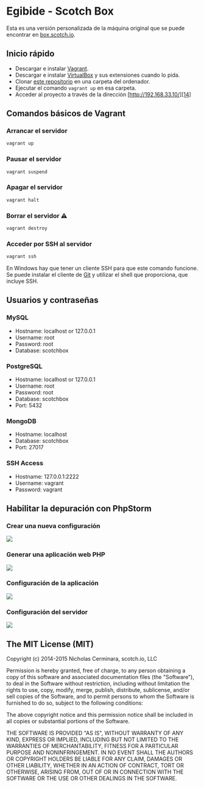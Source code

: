 # Egibide - Scotch Box

Esta es una versión personalizada de la máquina original que se puede encontrar en [box.scotch.io][16].

## Inicio rápido

* Descargar e instalar [Vagrant][3].
* Descargar e instalar [VirtualBox][4] y sus extensiones cuando lo pida.
* Clonar [este repositorio](https://github.com/Egibide-LM2015/scotch-box) en una carpeta del ordenador.
* Ejecutar el comando ``` vagrant up ``` en esa carpeta.
* Acceder al proyecto a través de la dirección [http://192.168.33.10/][14]

## Comandos básicos de Vagrant

### Arrancar el servidor
```bash
vagrant up
```

### Pausar el servidor
```bash
vagrant suspend
```

### Apagar el servidor
```bash
vagrant halt
```

### Borrar el servidor ⚠️
```bash
vagrant destroy
```

### Acceder por SSH al servidor
```bash
vagrant ssh
```
En Windows hay que tener un cliente SSH para que este comando funcione. Se puede instalar el cliente de [Git](https://git-scm.com/downloads) y utilizar el shell que proporciona, que incluye SSH.

## Usuarios y contraseñas

### MySQL 

- Hostname: localhost or 127.0.0.1
- Username: root
- Password: root
- Database: scotchbox

### PostgreSQL

- Hostname: localhost or 127.0.0.1
- Username: root
- Password: root
- Database: scotchbox
- Port: 5432

### MongoDB

- Hostname: localhost
- Database: scotchbox
- Port: 27017

### SSH Access

- Hostname: 127.0.0.1:2222
- Username: vagrant
- Password: vagrant

## Habilitar la depuración con PhpStorm

### Crear una nueva configuración
![](config/phpstorm01.png)

### Generar una aplicación web PHP
![](config/phpstorm02.png)

### Configuración de la aplicación
![](config/phpstorm03.png)

### Configuración del servidor
![](config/phpstorm04.png)

## The MIT License (MIT)

Copyright (c) 2014-2015 Nicholas Cerminara, scotch.io, LLC

Permission is hereby granted, free of charge, to any person obtaining a copy of this software and associated documentation files (the "Software"), to deal in the Software without restriction, including without limitation the rights to use, copy, modify, merge, publish, distribute, sublicense, and/or sell copies of the Software, and to permit persons to whom the Software is furnished to do so, subject to the following conditions:

The above copyright notice and this permission notice shall be included in all copies or substantial portions of the Software.

THE SOFTWARE IS PROVIDED "AS IS", WITHOUT WARRANTY OF ANY KIND, EXPRESS OR IMPLIED, INCLUDING BUT NOT LIMITED TO THE WARRANTIES OF MERCHANTABILITY, FITNESS FOR A PARTICULAR PURPOSE AND NONINFRINGEMENT. IN NO EVENT SHALL THE AUTHORS OR COPYRIGHT HOLDERS BE LIABLE FOR ANY CLAIM, DAMAGES OR OTHER LIABILITY, WHETHER IN AN ACTION OF CONTRACT, TORT OR OTHERWISE, ARISING FROM, OUT OF OR IN CONNECTION WITH THE SOFTWARE OR THE USE OR OTHER DEALINGS IN THE SOFTWARE.



 [1]: https://github.com/MiniCodeMonkey/Vagrant-LAMP-Stack
 [2]: http://scotch.io/tutorials/get-vagrant-up-and-running-in-no-time
 [3]: https://www.vagrantup.com/downloads.html
 [4]: https://www.virtualbox.org/wiki/Downloads
 [5]: http://www.sequelpro.com/
 [6]: http://www.navicat.com/
 [7]: http://github.com/scotch-io
 [8]: http://twitter.com/scotch_io
 [9]: https://github.com/smdahlen/vagrant-hostmanager
 [10]: http://scotch.io/tutorials/sharing-your-virtual-machine-on-the-web-with-vagrant-share
 [11]: http://scotch.io/tutorials/php/getting-started-with-laravel-homestead
 [12]: https://www.vagrantup.com/downloads.html
 [13]: https://www.virtualbox.org/wiki/Downloads
 [14]: http://192.168.33.10/
 [15]: https://github.com/smdahlen/vagrant-hostmanager
 [16]: http://box.scotch.io
 [17]: http://scotch.io/bar-talk/introducing-scotch-box-a-vagrant-lamp-stack-that-just-works
